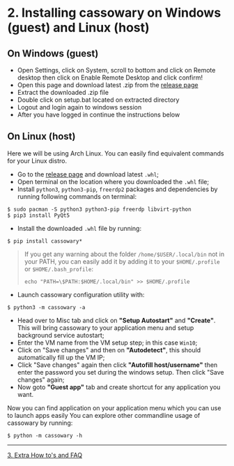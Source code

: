 # 2. Installing cassowary on Windows (guest) and Linux (host)

## On Windows (guest)
- Open Settings, click on System, scroll to bottom and click on Remote desktop then click on Enable Remote Desktop and click confirm!
- Open this page and download latest .zip from the [release page](https://github.com/casualsnek/cassowary/releases/)
- Extract the downloaded .zip file
- Double click on setup.bat located on extracted directory
- Logout and login again to windows session
- After you have logged in continue the instructions below

## On Linux (host)
Here we will be using Arch Linux. You can easily find equivalent commands for your Linux distro.

- Go to the [release page](https://github.com/casualsnek/cassowary/releases/) and download latest `.whl`;  
- Open terminal on the location where you downloaded the `.whl` file;  
- Install `python3`, `python3-pip`, `freerdp2` packages and dependencies by running following commands on terminal:

```
$ sudo pacman -S python3 python3-pip freerdp libvirt-python
$ pip3 install PyQt5
```

- Install the downloaded `.whl` file by running:

```
$ pip install cassowary*
```

> If you get any warning about the folder `/home/$USER/.local/bin` not in your PATH, you can easily add it by adding it to your `$HOME/.profile` or `$HOME/.bash_profile`:
> ```
> echo "PATH=\$PATH:$HOME/.local/bin" >> $HOME/.profile
> ```

- Launch cassowary configuration utility with:

```
$ python3 -m cassowary -a
```

- Head over to Misc tab and click on **"Setup Autostart"** and **"Create"**. This will bring cassowary to your application menu and setup background service autostart;
- Enter the VM name from the VM setup step; in this case `Win10`;
- Click on "Save changes" and then on **"Autodetect"**, this should automatically fill up the VM IP;
- Click "Save changes" again then click **"Autofill host/username"** then enter the password you set during the windows setup. Then click "Save changes" again;
- Now goto **"Guest app"** tab and create shortcut for any application you want.

Now you can find application on your application menu which you can use to launch apps easily
You can explore other commandline usage of cassowary by running:

```
$ python -m cassowary -h
```

---

[3. Extra How to's and FAQ](3-faq.md)
